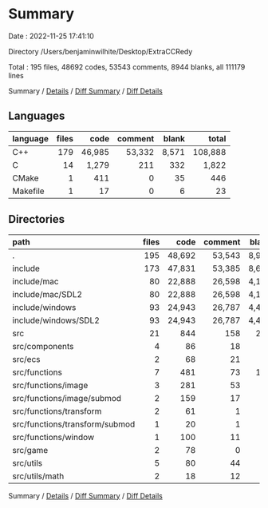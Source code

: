 # Summary

Date : 2022-11-25 17:41:10

Directory /Users/benjaminwilhite/Desktop/ExtraCCRedy

Total : 195 files,  48692 codes, 53543 comments, 8944 blanks, all 111179 lines

Summary / [Details](details.md) / [Diff Summary](diff.md) / [Diff Details](diff-details.md)

## Languages
| language | files | code | comment | blank | total |
| :--- | ---: | ---: | ---: | ---: | ---: |
| C++ | 179 | 46,985 | 53,332 | 8,571 | 108,888 |
| C | 14 | 1,279 | 211 | 332 | 1,822 |
| CMake | 1 | 411 | 0 | 35 | 446 |
| Makefile | 1 | 17 | 0 | 6 | 23 |

## Directories
| path | files | code | comment | blank | total |
| :--- | ---: | ---: | ---: | ---: | ---: |
| . | 195 | 48,692 | 53,543 | 8,944 | 111,179 |
| include | 173 | 47,831 | 53,385 | 8,658 | 109,874 |
| include/mac | 80 | 22,888 | 26,598 | 4,169 | 53,655 |
| include/mac/SDL2 | 80 | 22,888 | 26,598 | 4,169 | 53,655 |
| include/windows | 93 | 24,943 | 26,787 | 4,489 | 56,219 |
| include/windows/SDL2 | 93 | 24,943 | 26,787 | 4,489 | 56,219 |
| src | 21 | 844 | 158 | 280 | 1,282 |
| src/components | 4 | 86 | 18 | 41 | 145 |
| src/ecs | 2 | 68 | 21 | 35 | 124 |
| src/functions | 7 | 481 | 73 | 139 | 693 |
| src/functions/image | 3 | 281 | 53 | 83 | 417 |
| src/functions/image/submod | 2 | 159 | 17 | 43 | 219 |
| src/functions/transform | 2 | 61 | 1 | 12 | 74 |
| src/functions/transform/submod | 1 | 20 | 1 | 5 | 26 |
| src/functions/window | 1 | 100 | 11 | 33 | 144 |
| src/game | 2 | 78 | 0 | 23 | 101 |
| src/utils | 5 | 80 | 44 | 26 | 150 |
| src/utils/math | 2 | 18 | 12 | 8 | 38 |

Summary / [Details](details.md) / [Diff Summary](diff.md) / [Diff Details](diff-details.md)